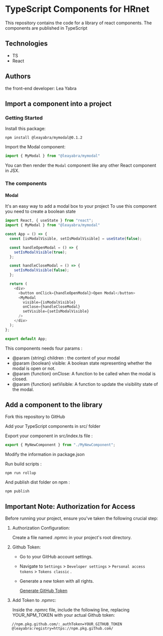 # TypeScript Components for HRnet

This repository contains the code for a library of react components. The components are published in TypeScript

## Technologies

- TS
- React

## Authors

the front-end developer: Lea Yabra

## Import a component into a project

### Getting Started

Install this package:

```shell
npm install @leayabra/mymodal@0.1.2
```

Import the Modal component:

```js
import { MyModal } from "@leayabra/mymodal"
```

You can then render the `Modal` component like any other React component in JSX.

### The components

#### Modal

It's an easy way to add a modal box to your project
To use this component you need to create a boolean state

```js
import React, { useState } from "react";
import { MyModal } from "@leayabra/mymodal"

const App = () => {
  const [isModalVisible, setIsModalVisible] = useState(false);

  const handleOpenModal = () => {
    setIsModalVisible(true);
  };

  const handleCloseModal = () => {
    setIsModalVisible(false);
  };

  return (
    <div>
      <button onClick={handleOpenModal}>Open Modal</button>
      <MyModal
        visible={isModalVisible}
        onClose={handleCloseModal}
        setVisible={setIsModalVisible}
      />
    </div>
  );
};

export default App;

```

This components needs four params :

- @param {string} children : the content of your modal
- @param {boolean} visible: A boolean state representing whether the modal is open or not.
- @param {function} onClose: A function to be called when the modal is closed.
- @param {function} setVisible: A function to update the visibility state of the modal.

## Add a component to the library

Fork this repository to GitHub

Add your TypeScript components in src/ folder

Export your component in src/index.ts file :

```ts
export { MyNewComponent } from "./MyNewComponent";
```

Modify the information in package.json

Run build scripts :

```shell
npm run rollup
```

And publish dist folder on npm :

```shell
npm publish 
```
## Important Note: Authorization for Access
Before running your project, ensure you've taken the following crucial step:

1. Authorization Configuration:

   Create a file named .npmrc in your project's root directory.


2. Github Token:
   - Go to your GitHub account settings.
   - Navigate to `Settings` > `Developer settings` > `Personal access tokens` > `Tokens classic` .
   - Generate a new token with all rights.
   
     [Generate GitHub Token](https://github.com/settings/tokens/new)

3. Add Token to .npmrc:

   Inside the .npmrc file, include the following line, replacing YOUR_NPM_TOKEN with your actual Github token:


```plaintext
   //npm.pkg.github.com/:_authToken=YOUR_GITHUB_TOKEN
   @leayabra:registry=https://npm.pkg.github.com/
```